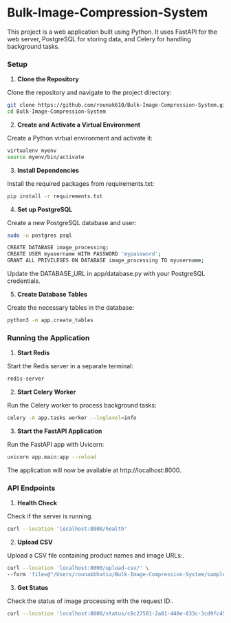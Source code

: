 # Bulk-Image-Compression-System
This project is a web application built using Python. It uses FastAPI for the web server, PostgreSQL for storing data, and Celery for handling background tasks. 

### Setup

1. **Clone the Repository**

Clone the repository and navigate to the project directory:

```bash
git clone https://github.com/rounak610/Bulk-Image-Compression-System.git
cd Bulk-Image-Compression-System
```
2. **Create and Activate a Virtual Environment**
   
Create a Python virtual environment and activate it:
```bash
virtualenv myenv
source myenv/bin/activate
```

3. **Install Dependencies**

Install the required packages from requirements.txt:
```bash
pip install -r requirements.txt 
```

4. **Set up PostgreSQL**

Create a new PostgreSQL database and user:

```bash
sudo -u postgres psql

CREATE DATABASE image_processing;
CREATE USER myusername WITH PASSWORD 'mypassword';
GRANT ALL PRIVILEGES ON DATABASE image_processing TO myusername;
```
Update the DATABASE_URL in app/database.py with your PostgreSQL credentials.

5. **Create Database Tables**

Create the necessary tables in the database:
```bash
python3 -m app.create_tables
```

### Running the Application
1. **Start Redis**

Start the Redis server in a separate terminal:
```bash
redis-server
```

2. **Start Celery Worker**

Run the Celery worker to process background tasks:

```bash
celery -A app.tasks worker --loglevel=info
```

3. **Start the FastAPI Application**

Run the FastAPI app with Uvicorn:
```bash
uvicorn app.main:app --reload
```
The application will now be available at http://localhost:8000.

### API Endpoints
1. **Health Check**

Check if the server is running.
```bash
curl --location 'localhost:8000/health'
```

2. **Upload CSV**

Upload a CSV file containing product names and image URLs:.
```bash
curl --location 'localhost:8000/upload-csv/' \
--form 'file=@"/Users/rounakbhatia/Bulk-Image-Compression-System/sample.csv"'
```

3. **Get Status**

Check the status of image processing with the request ID:.
```bash
curl --location 'localhost:8000/status/c8c27581-2a81-448e-833c-3cd9fc45fe1e'
```
